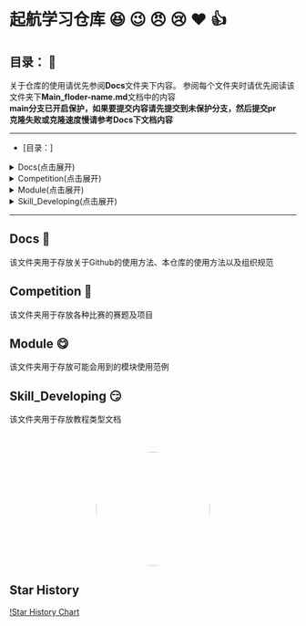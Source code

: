 # 起航学习仓库 :laughing: :wink: :angry: :cry: :heart: :+1:

## 目录： :monocle_face:
关于仓库的使用请优先参阅**Docs**文件夹下内容。
参阅每个文件夹时请优先阅读该文件夹下**Main_floder-name.md**文档中的内容<br>
**main分支已开启保护，如果要提交内容请先提交到未保护分支，然后提交pr**<br>
**克隆失败或克隆速度慢请参考Docs下文档内容**
***

- [目录：]
<details>
<summary>Docs(点击展开)</summary>

  - [Docs](#docs)
    - [Main_Docs](Docs/Main_Docs.md)
    - [HowToUseGithub](Docs/HowToUseGithub.md)
    - [Upload_Specification](Docs/Upload_Specification.md)
</details>  

<details>
<summary>Competition(点击展开)</summary>

  - [Competition](#competition)
    - [China_College_IC_Competition(集创赛)](Competition/China_College-IC_Competition) 
    - [LanQiaoBei(蓝桥杯)](Competition/LanQiaoBei)
    - [National_Undergraduate_Electronics_Design_Contest(电赛)](Competition/National_Undergraduate_Electronics_Design_Contest)
      - [reference_docs(电赛相关文档)](Competition/National_Undergraduate_Electronics_Design_Contest/reference_docs/) 
        - [历年赛题](Competition/National_Undergraduate_Electronics_Design_Contest/reference_docs/历年赛题/)
          - [2016](Competition/National_Undergraduate_Electronics_Design_Contest/reference_docs/历年赛题/2016/)
          - [2017](Competition/National_Undergraduate_Electronics_Design_Contest/reference_docs/历年赛题/2017/)
          - [2018](Competition/National_Undergraduate_Electronics_Design_Contest/reference_docs/历年赛题/2018/)
          - [2019](Competition/National_Undergraduate_Electronics_Design_Contest/reference_docs/历年赛题/2019/)
          - [2020](Competition/National_Undergraduate_Electronics_Design_Contest/reference_docs/历年赛题/2020/)
          - [2021](Competition/National_Undergraduate_Electronics_Design_Contest/reference_docs/历年赛题/2021/)
          - [2022](Competition/National_Undergraduate_Electronics_Design_Contest/reference_docs/历年赛题/2022/)
          - [2023](Competition/National_Undergraduate_Electronics_Design_Contest/reference_docs/历年赛题/2023/)
        - [控制提纲](Competition/National_Undergraduate_Electronics_Design_Contest/reference_docs/控制题提纲_作者：杨茂茂.docx)
        - [模拟测量类总结报告](Competition/National_Undergraduate_Electronics_Design_Contest/reference_docs/模拟测量类总结报告.zip)
      - [project](Competition/National_Undergraduate_Electronics_Design_Contest/project) 
        - [声源定位](Competition/National_Undergraduate_Electronics_Design_Contest/project/声源定位/)
        - [线路负载及故障检测](Competition/National_Undergraduate_Electronics_Design_Contest/project/线路负载及故障检测/)
        - [有源二分音频放大电路](Competition/National_Undergraduate_Electronics_Design_Contest/project/有源二分频音频放大电路/)
        - [放大器非线性失真研究装置](Competition/National_Undergraduate_Electronics_Design_Contest/project/放大器非线性失真研究装置/)
        - [简易电路特性测量](Competition/National_Undergraduate_Electronics_Design_Contest/project/简易电路特性测量/)
        - [电流信号检测装置](Competition/National_Undergraduate_Electronics_Design_Contest/project/电流信号检测装置/)
</details>

<details>
<summary>Module(点击展开)</summary>

  - [Module](#module)
    - [ADC](Module/ADC/)
      - [AD7606](Module/ADC/AD7606/) 
    - [阻抗测量模块](Module/阻抗测量模块/)
      - [AD5933](Module/阻抗测量模块/AD5933/)
    - [软件模板](Module/软件模板/)
      - [ADC+定时器+DMA](Module/软件模板/ADC+定时器+DMA/)
      - [FIR+FFT](Module/软件模板/FIR+FFT/)
    - [程控滤波](Module/程控滤波/)
      - [MAX262](Module/程控滤波/MAX262_STM32.rar)
    - [程控放大器](Module/程控放大器/)
      - [AD603](Module/程控放大器/AD603_P_VGA/)
    - [分频器](Module/分频器/)
      - [MB1504](Module/分频器/MB1504分频器模块资料/)
    - [角度传感器](Module/角度传感器/)
      - [MPU6050](Module/角度传感器/MPU6050_STMHAL库硬件IIC.zip)
    - [屏幕_显示](Module/屏幕_显示/)
      - [ILI193_LCD](Module/屏幕_显示/ILI93_LCD显示屏_STM32HAL.zip)
      - [OLED](Module/屏幕_显示/OLED_STM32.zip)
      - [TFTLCD_ST8835S](Module/屏幕_显示/TFTLCD_ST8835S_STM32F1_HAL.zip)
    - [气压传感器](Module/气压传感器/)
      - [MS5611](Module/气压传感器/MS5611_STM32.rar)
    - [数字电位器](Module/数字电位器/)
      - [AD5142](Module/数字电位器/AD5142A/)
    - [DAC](Module/DAC/)
      - [A5689](Module/DAC/AD5689/)
      - [TLC5615](Module/DAC/TLC5615/)
    - [DDS](Module/DDS/)
      - [AD9854](Module/DDS/AD9854/)
    - [C++代码模板](Module/Cpp模板/)
      - [串口屏](Module/Cpp模板/串口屏/)
      - [独立看门狗](Module/Cpp模板/独立看门狗/)
      - [复数傅里叶变换](Module/Cpp模板/复数傅里叶变换/)
      - [内部ADC](Module/Cpp模板/内部ADC/)
      - [内部DAC](Module/Cpp模板/内部DAC/)
      - [输入捕获](Module/Cpp模板/输入捕获/)
      - [外部中断](Module/Cpp模板/外部中断/)
      - [硬件计数器](Module/Cpp模板/硬件计数器TIM6/)
      - [硬件SPI](Module/Cpp模板/硬件SPI/)
      - [AD7190](Module/Cpp模板/AD7190/)
      - [AD9850_DDS](Module/Cpp模板/AD9850%20DDS(20MHz)/)
      - [AD9854](Module/Cpp模板/AD9854/)
      - [AD9959](Module/Cpp模板/AD9959/)
      - [DHT温湿度传感器](Module/Cpp模板/DHT温湿度传感器/)
      - [ESP8266](Module/Cpp模板/ESP8266/)
      - [LCD320240](Module/Cpp模板/LCD320240显示屏/)
      - [MAX262](Module/Cpp模板/MAX262/)
      - [OLED12864](Module/Cpp模板/OLED12864/)
      - [PWM输出](Module/Cpp模板/PWM输出(TIM14)/)
      - [w25Q16_FLASH](Module/Cpp模板/W25Q16_FLASH/)
</details>

<details>
<summary>Skill_Developing(点击展开)</summary>

  - [Skill\_Developing](#skill_developing)
    - [FPGA](Skill_Developing/FPGA)
      - [E-BOOK](Skill_Developing/FPGA/E-BOOK/) 
    - [硬件相关](Skill_Developing/硬件相关/)
    - [编译相关](Skill_Developing/编译相关/)
    - [电源](Skill_Developing/电源/)
    - [汇编](Skill_Developing/汇编/)
    - [四轴](Skill_Developing/四轴/)
    - [单片机](Skill_Developing/单片机/)
</details>

***

## Docs :zany_face:

该文件夹用于存放关于Github的使用方法、本仓库的使用方法以及组织规范

## Competition :money_mouth_face:

该文件夹用于存放各种比赛的赛题及项目

## Module :yum:

该文件夹用于存放可能会用到的模块使用范例

## Skill_Developing :smirk:

该文件夹用于存放教程类型文档<br>
<br>
<br>
<u></u>
<p align="center">
    <img src="https://github.com/nobmaste/QH_Learning_Resources/blob/main/Docs/img/logo.jpg" width="200" height="200" style="border-radius: 50%; display: inline;">
</p>

## Star History

[!Star History Chart](https://star-history.com/#nobmaste/QH_Learning_Resources&Date)